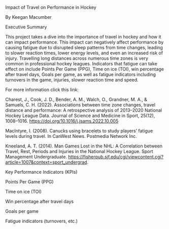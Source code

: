 Impact of Travel on Performance in Hockey  

By Keegan Macumber  

 

 

Executive Summary  

This project takes a dive into the importance of travel in hockey and how it can impact performance. This impact can negatively affect performance by causing fatigue due to disrupted sleep patterns from time changes, leading to slower reaction times, lower energy levels, and even an increased risk of injury. Travelling long distances across numerous time zones is very common in professional hockey leagues. Indicators that fatigue can take effect on include Points Per Game (PPG), Time on ice (TOI), win percentage after travel days, Goals per game, as well as fatigue indicators including turnovers in the game, injuries, slower reaction time and speed.  

 

For more information click this link: 

Charest, J., Cook, J. D., Bender, A. M., Walch, O., Grandner, M. A., & Samuels, C. H. (2022). Associations between time zone changes, travel distance and performance: A retrospective analysis of 2013–2020 National Hockey League Data. Journal of Science and Medicine in Sport, 25(12), 1008–1016. https://doi.org/10.1016/j.jsams.2022.10.005  

MacIntyre, I. (2008). Canucks using bracelets to study players’ fatigue levels during travel. In CanWest News. Postmedia Network Inc.  

Kneeland, A. T. (2014). Man Games Lost in the NHL: A Correlation between Travel, Rest, Periods and Injuries in the National Hockey League. Sport Management Undergraduate. https://fisherpub.sjf.edu/cgi/viewcontent.cgi?article=1007&context=sport_undergrad.  

 

 

Key Performance Indicators (KPIs) 

Points Per Game (PPG) 

Time on ice (TOI) 

Win percentage after travel days 

Goals per game  

Fatigue indicators (turnovers, etc.) 

 

 
